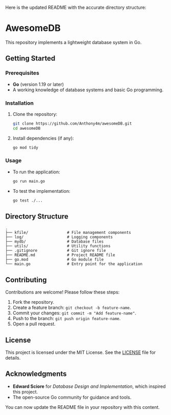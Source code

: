 Here is the updated README with the accurate directory structure:

# AwesomeDB

This repository implements a lightweight database system in Go.

## Getting Started

### Prerequisites
- **Go** (version 1.19 or later)
- A working knowledge of database systems and basic Go programming.

### Installation
1. Clone the repository:
   ```bash
   git clone https://github.com/Anthony4m/awesomeDB.git
   cd awesomeDB
   ```
2. Install dependencies (if any):
   ```bash
   go mod tidy
   ```

### Usage
- To run the application:
   ```bash
   go run main.go
   ```
- To test the implementation:
   ```bash
   go test ./...
   ```

## Directory Structure
```plaintext
.
├── kfile/                 # File management components
├── log/                   # Logging components
├── mydb/                  # Database files
├── utils/                 # Utility functions
├── .gitignore             # Git ignore file
├── README.md              # Project README file
├── go.mod                 # Go module file
└── main.go                # Entry point for the application
```

## Contributing
Contributions are welcome! Please follow these steps:
1. Fork the repository.
2. Create a feature branch: `git checkout -b feature-name`.
3. Commit your changes: `git commit -m "Add feature-name"`.
4. Push to the branch: `git push origin feature-name`.
5. Open a pull request.

## License
This project is licensed under the MIT License. See the [LICENSE](LICENSE) file for details.

## Acknowledgments
- **Edward Sciore** for *Database Design and Implementation*, which inspired this project.
- The open-source Go community for guidance and tools.

You can now update the README file in your repository with this content.

